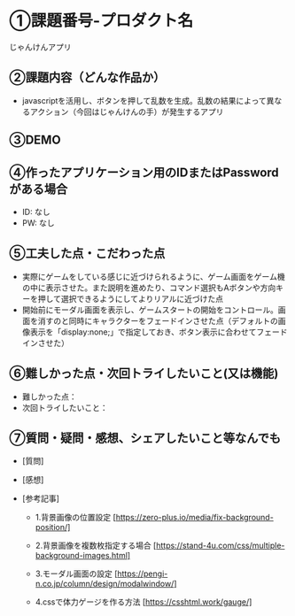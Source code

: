 # ①課題番号-プロダクト名

じゃんけんアプリ

## ②課題内容（どんな作品か）

- javascriptを活用し、ボタンを押して乱数を生成。乱数の結果によって異なるアクション（今回はじゃんけんの手）が発生するアプリ

## ③DEMO



## ④作ったアプリケーション用のIDまたはPasswordがある場合

- ID: なし
- PW: なし

## ⑤工夫した点・こだわった点

- 実際にゲームをしている感じに近づけられるように、ゲーム画面をゲーム機の中に表示させた。また説明を進めたり、コマンド選択もAボタンや方向キーを押して選択できるようにしてよりリアルに近づけた点
- 開始前にモーダル画面を表示し、ゲームスタートの開始をコントロール。画面を消すのと同時にキャラクターをフェードインさせた点（デフォルトの画像表示を「display:none;」で指定しておき、ボタン表示に合わせてフェードインさせた）

## ⑥難しかった点・次回トライしたいこと(又は機能)

- 難しかった点：
- 次回トライしたいこと：


## ⑦質問・疑問・感想、シェアしたいこと等なんでも

- [質問]


- [感想]


- [参考記事]
  - 1.背景画像の位置設定
   [https://zero-plus.io/media/fix-background-position/]
    
  - 2.背景画像を複数枚指定する場合
   [https://stand-4u.com/css/multiple-background-images.html]

  - 3.モーダル画面の設定
   [https://pengi-n.co.jp/column/design/modalwindow/]

  - 4.cssで体力ゲージを作る方法
   [https://csshtml.work/gauge/]
    